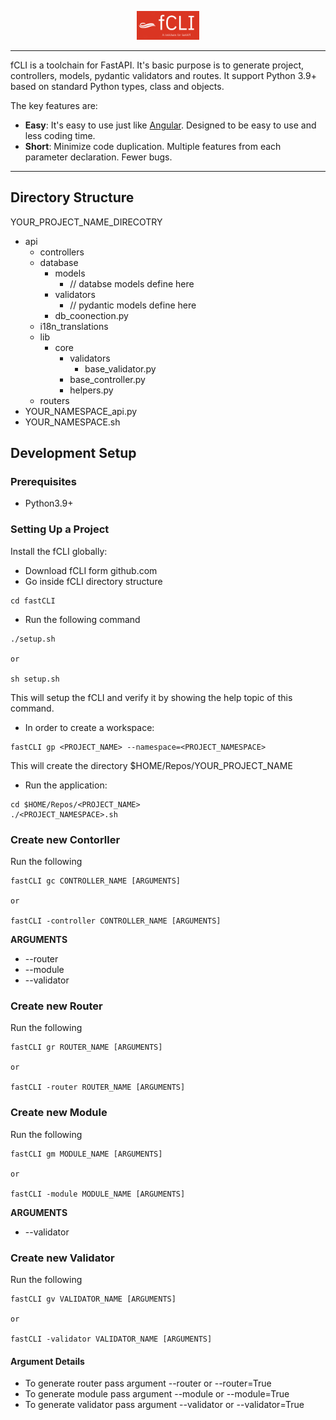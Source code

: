 <p align="center">
    <a href="#"><img src="https://github.com/pyravi26/fastCLI/blob/main/logo_20230103.png?raw=true" alt="fastCLI" width="20%" /></a>
</p>

---

fCLI is a toolchain for FastAPI. It's basic purpose is to generate project, controllers, models, pydantic validators and routes. It support Python 3.9+ based on standard Python types, class and objects.

The key features are:

* **Easy**: It's easy to use just like <a href="https://github.com/angular/angular">Angular</a>. Designed to be easy to use and less coding time. 
* **Short**: Minimize code duplication. Multiple features from each parameter declaration. Fewer bugs.


---

## Directory Structure

YOUR_PROJECT_NAME_DIRECOTRY
- api
    - controllers
    - database
        - models
            - // databse models define here
        - validators
            - // pydantic models define here
        - db_coonection.py
    - i18n_translations
    - lib
        - core
            - validators
                - base_validator.py
            - base_controller.py
            - helpers.py
    - routers
- YOUR_NAMESPACE_api.py
- YOUR_NAMESPACE.sh


## Development Setup

### Prerequisites

- Python3.9+


### Setting Up a Project

Install the fCLI globally:

- Download fCLI form github.com
- Go inside fCLI directory structure

```
cd fastCLI
```

- Run the following command

```
./setup.sh 

or

sh setup.sh
```

This will setup the fCLI and verify it by showing the help topic of this command.

- In order to create a workspace:

```
fastCLI gp <PROJECT_NAME> --namespace=<PROJECT_NAMESPACE>
```
This will create the directory $HOME/Repos/YOUR_PROJECT_NAME

- Run the application:

```
cd $HOME/Repos/<PROJECT_NAME>
./<PROJECT_NAMESPACE>.sh
```

### Create new Contorller

Run the following

```
fastCLI gc CONTROLLER_NAME [ARGUMENTS]

or 

fastCLI -controller CONTROLLER_NAME [ARGUMENTS]
```

**ARGUMENTS**

* --router 
* --module 
* --validator


### Create new Router

Run the following

```
fastCLI gr ROUTER_NAME [ARGUMENTS]

or 

fastCLI -router ROUTER_NAME [ARGUMENTS]
```


### Create new Module

Run the following

```
fastCLI gm MODULE_NAME [ARGUMENTS]

or 

fastCLI -module MODULE_NAME [ARGUMENTS]
```

**ARGUMENTS**

* --validator


### Create new Validator

Run the following

```
fastCLI gv VALIDATOR_NAME [ARGUMENTS]

or 

fastCLI -validator VALIDATOR_NAME [ARGUMENTS]
```


#### Argument Details

- To generate router pass argument --router or --router=True 
- To generate module pass argument --module or --module=True 
- To generate validator pass argument --validator or --validator=True 
